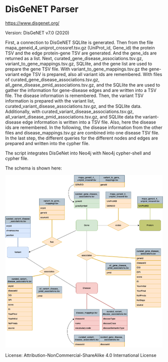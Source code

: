 # DisGeNET Parser

https://www.disgenet.org/

Version: DisGeNET v7.0 (2020)

First, a connection to DisGeNET SQLlite is generated.
Then from the file mapa_geneid_4_uniprot_crossref.tsv.gz (UniProt_id, Gene_id) the protein TSV and the edge protein-gene TSV are generated. And the gene_ids are returned as a list.
Next, curated_gene_disease_associations.tsv.gz, variant_to_gene_mappings.tsv.gz, SQLlite, and the gene list are used to prepare the gene TSV file. With variant_to_gene_mappings.tsv.gz the gene-variant edge TSV is prepared, also all variant ids are remembered. With files of curated_gene_disease_associations.tsv.gz, all_gene_disease_pmid_associations.tsv.gz, and the SQLlite the are used to gather the information for gene-disease edges and are written into a TSV file. The disease information is remembered.
Then, the variant TSV information is prepared with the variant list, curated_variant_disease_associations.tsv.gz, and the SQLlite data. Additionally, with curated_variant_disease_associations.tsv.gz, all_variant_disease_pmid_associations.tsv.gz, and SQLlite data the variant-disease edge information is written into a TSV file. Also, here the disease ids are remembered.
In the following, the disease information from the other files and disease_mappings.tsv.gz are combined into one disease TSV file.
In the last step, the different queries for the different nodes and edges are prepared and written into the cypher file.

The script integrates DisGeNet into Neo4j with Neo4j cypher-shell and cypher file.



The schema is shown here:

![er_diagram](disgenet_graph1.png)

License: Attribution-NonCommercial-ShareAlike 4.0 International License
